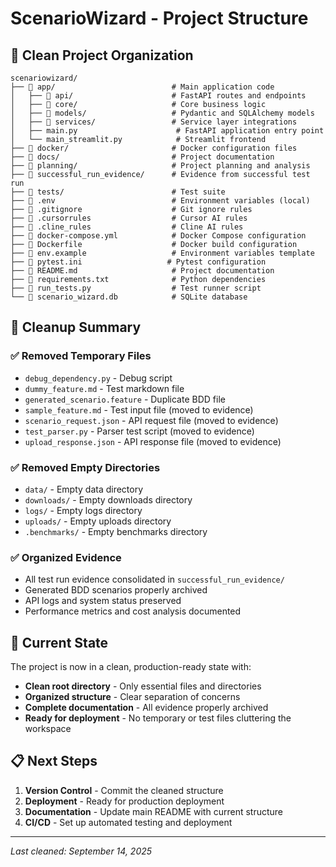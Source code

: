 # ScenarioWizard - Project Structure

## 📁 Clean Project Organization

```
scenariowizard/
├── 📁 app/                          # Main application code
│   ├── 📁 api/                      # FastAPI routes and endpoints
│   ├── 📁 core/                     # Core business logic
│   ├── 📁 models/                   # Pydantic and SQLAlchemy models
│   ├── 📁 services/                 # Service layer integrations
│   ├── main.py                      # FastAPI application entry point
│   └── main_streamlit.py            # Streamlit frontend
├── 📁 docker/                       # Docker configuration files
├── 📁 docs/                         # Project documentation
├── 📁 planning/                     # Project planning and analysis
├── 📁 successful_run_evidence/      # Evidence from successful test run
├── 📁 tests/                        # Test suite
├── 📄 .env                          # Environment variables (local)
├── 📄 .gitignore                    # Git ignore rules
├── 📄 .cursorrules                  # Cursor AI rules
├── 📄 .cline_rules                  # Cline AI rules
├── 📄 docker-compose.yml            # Docker Compose configuration
├── 📄 Dockerfile                    # Docker build configuration
├── 📄 env.example                   # Environment variables template
├── 📄 pytest.ini                   # Pytest configuration
├── 📄 README.md                     # Project documentation
├── 📄 requirements.txt              # Python dependencies
├── 📄 run_tests.py                  # Test runner script
└── 📄 scenario_wizard.db            # SQLite database
```

## 🧹 Cleanup Summary

### ✅ Removed Temporary Files
- `debug_dependency.py` - Debug script
- `dummy_feature.md` - Test markdown file
- `generated_scenario.feature` - Duplicate BDD file
- `sample_feature.md` - Test input file (moved to evidence)
- `scenario_request.json` - API request file (moved to evidence)
- `test_parser.py` - Parser test script (moved to evidence)
- `upload_response.json` - API response file (moved to evidence)

### ✅ Removed Empty Directories
- `data/` - Empty data directory
- `downloads/` - Empty downloads directory
- `logs/` - Empty logs directory
- `uploads/` - Empty uploads directory
- `.benchmarks/` - Empty benchmarks directory

### ✅ Organized Evidence
- All test run evidence consolidated in `successful_run_evidence/`
- Generated BDD scenarios properly archived
- API logs and system status preserved
- Performance metrics and cost analysis documented

## 🚀 Current State

The project is now in a clean, production-ready state with:

- **Clean root directory** - Only essential files and directories
- **Organized structure** - Clear separation of concerns
- **Complete documentation** - All evidence properly archived
- **Ready for deployment** - No temporary or test files cluttering the workspace

## 📋 Next Steps

1. **Version Control** - Commit the cleaned structure
2. **Deployment** - Ready for production deployment
3. **Documentation** - Update main README with current structure
4. **CI/CD** - Set up automated testing and deployment

---
*Last cleaned: September 14, 2025*
